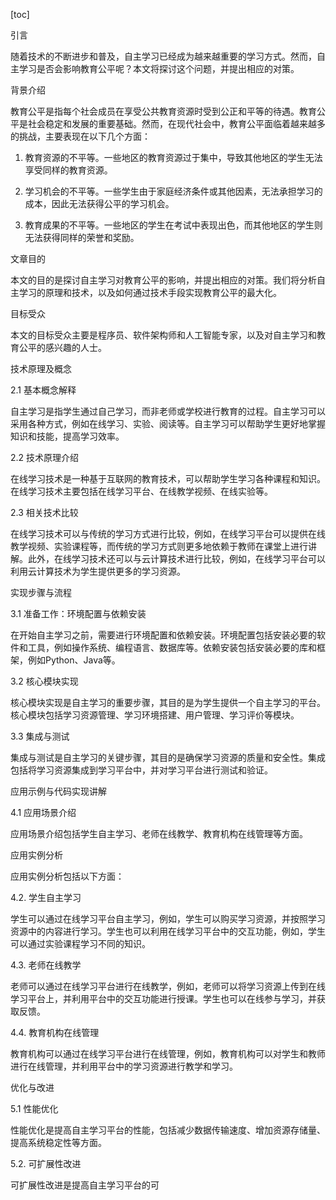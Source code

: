 
[toc]                    
                
                
引言

随着技术的不断进步和普及，自主学习已经成为越来越重要的学习方式。然而，自主学习是否会影响教育公平呢？本文将探讨这个问题，并提出相应的对策。

背景介绍

教育公平是指每个社会成员在享受公共教育资源时受到公正和平等的待遇。教育公平是社会稳定和发展的重要基础。然而，在现代社会中，教育公平面临着越来越多的挑战，主要表现在以下几个方面：

1. 教育资源的不平等。一些地区的教育资源过于集中，导致其他地区的学生无法享受同样的教育资源。

2. 学习机会的不平等。一些学生由于家庭经济条件或其他因素，无法承担学习的成本，因此无法获得公平的学习机会。

3. 教育成果的不平等。一些地区的学生在考试中表现出色，而其他地区的学生则无法获得同样的荣誉和奖励。

文章目的

本文的目的是探讨自主学习对教育公平的影响，并提出相应的对策。我们将分析自主学习的原理和技术，以及如何通过技术手段实现教育公平的最大化。

目标受众

本文的目标受众主要是程序员、软件架构师和人工智能专家，以及对自主学习和教育公平的感兴趣的人士。

技术原理及概念

2.1 基本概念解释

自主学习是指学生通过自己学习，而非老师或学校进行教育的过程。自主学习可以采用各种方式，例如在线学习、实验、阅读等。自主学习可以帮助学生更好地掌握知识和技能，提高学习效率。

2.2 技术原理介绍

在线学习技术是一种基于互联网的教育技术，可以帮助学生学习各种课程和知识。在线学习技术主要包括在线学习平台、在线教学视频、在线实验等。

2.3 相关技术比较

在线学习技术可以与传统的学习方式进行比较，例如，在线学习平台可以提供在线教学视频、实验课程等，而传统的学习方式则更多地依赖于教师在课堂上进行讲解。此外，在线学习技术还可以与云计算技术进行比较，例如，在线学习平台可以利用云计算技术为学生提供更多的学习资源。

实现步骤与流程

3.1 准备工作：环境配置与依赖安装

在开始自主学习之前，需要进行环境配置和依赖安装。环境配置包括安装必要的软件和工具，例如操作系统、编程语言、数据库等。依赖安装包括安装必要的库和框架，例如Python、Java等。

3.2 核心模块实现

核心模块实现是自主学习的重要步骤，其目的是为学生提供一个自主学习的平台。核心模块包括学习资源管理、学习环境搭建、用户管理、学习评价等模块。

3.3 集成与测试

集成与测试是自主学习的关键步骤，其目的是确保学习资源的质量和安全性。集成包括将学习资源集成到学习平台中，并对学习平台进行测试和验证。

应用示例与代码实现讲解

4.1 应用场景介绍

应用场景介绍包括学生自主学习、老师在线教学、教育机构在线管理等方面。

应用实例分析

应用实例分析包括以下方面：

4.2. 学生自主学习

学生可以通过在线学习平台自主学习，例如，学生可以购买学习资源，并按照学习资源中的内容进行学习。学生也可以利用在线学习平台中的交互功能，例如，学生可以通过实验课程学习不同的知识。

4.3. 老师在线教学

老师可以通过在线学习平台进行在线教学，例如，老师可以将学习资源上传到在线学习平台上，并利用平台中的交互功能进行授课。学生也可以在线参与学习，并获取反馈。

4.4. 教育机构在线管理

教育机构可以通过在线学习平台进行在线管理，例如，教育机构可以对学生和教师进行在线管理，并利用平台中的学习资源进行教学和学习。


优化与改进

5.1 性能优化

性能优化是提高自主学习平台的性能，包括减少数据传输速度、增加资源存储量、提高系统稳定性等方面。

5.2. 可扩展性改进

可扩展性改进是提高自主学习平台的可


